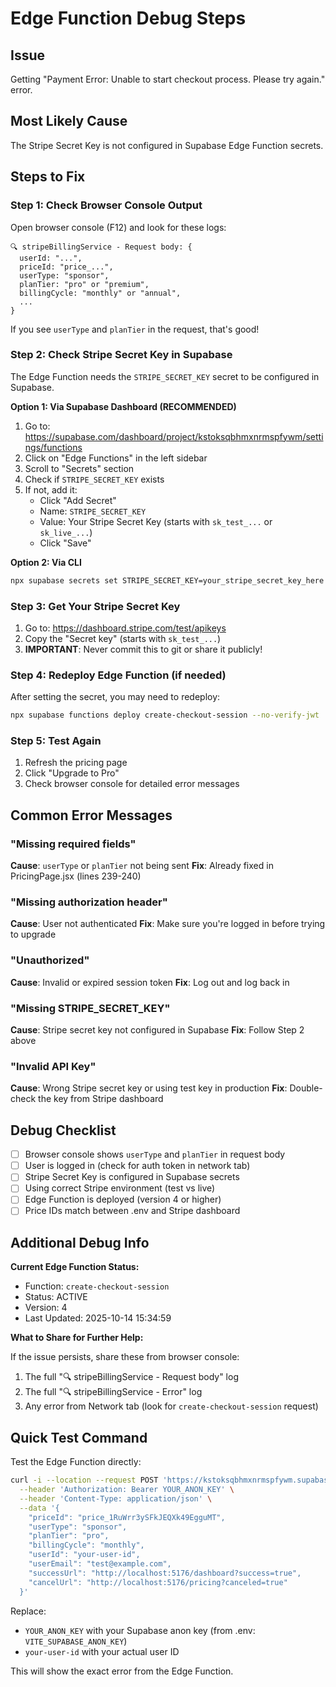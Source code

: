 # Edge Function Debug Steps

## Issue
Getting "Payment Error: Unable to start checkout process. Please try again." error.

## Most Likely Cause
The Stripe Secret Key is not configured in Supabase Edge Function secrets.

## Steps to Fix

### Step 1: Check Browser Console Output
Open browser console (F12) and look for these logs:

```
🔍 stripeBillingService - Request body: {
  userId: "...",
  priceId: "price_...",
  userType: "sponsor",
  planTier: "pro" or "premium",
  billingCycle: "monthly" or "annual",
  ...
}
```

If you see `userType` and `planTier` in the request, that's good!

### Step 2: Check Stripe Secret Key in Supabase

The Edge Function needs the `STRIPE_SECRET_KEY` secret to be configured in Supabase.

**Option 1: Via Supabase Dashboard (RECOMMENDED)**

1. Go to: https://supabase.com/dashboard/project/kstoksqbhmxnrmspfywm/settings/functions
2. Click on "Edge Functions" in the left sidebar
3. Scroll to "Secrets" section
4. Check if `STRIPE_SECRET_KEY` exists
5. If not, add it:
   - Click "Add Secret"
   - Name: `STRIPE_SECRET_KEY`
   - Value: Your Stripe Secret Key (starts with `sk_test_...` or `sk_live_...`)
   - Click "Save"

**Option 2: Via CLI**

```bash
npx supabase secrets set STRIPE_SECRET_KEY=your_stripe_secret_key_here
```

### Step 3: Get Your Stripe Secret Key

1. Go to: https://dashboard.stripe.com/test/apikeys
2. Copy the "Secret key" (starts with `sk_test_...`)
3. **IMPORTANT**: Never commit this to git or share it publicly!

### Step 4: Redeploy Edge Function (if needed)

After setting the secret, you may need to redeploy:

```bash
npx supabase functions deploy create-checkout-session --no-verify-jwt
```

### Step 5: Test Again

1. Refresh the pricing page
2. Click "Upgrade to Pro"
3. Check browser console for detailed error messages

## Common Error Messages

### "Missing required fields"
**Cause**: `userType` or `planTier` not being sent
**Fix**: Already fixed in PricingPage.jsx (lines 239-240)

### "Missing authorization header"
**Cause**: User not authenticated
**Fix**: Make sure you're logged in before trying to upgrade

### "Unauthorized"
**Cause**: Invalid or expired session token
**Fix**: Log out and log back in

### "Missing STRIPE_SECRET_KEY"
**Cause**: Stripe secret key not configured in Supabase
**Fix**: Follow Step 2 above

### "Invalid API Key"
**Cause**: Wrong Stripe secret key or using test key in production
**Fix**: Double-check the key from Stripe dashboard

## Debug Checklist

- [ ] Browser console shows `userType` and `planTier` in request body
- [ ] User is logged in (check for auth token in network tab)
- [ ] Stripe Secret Key is configured in Supabase secrets
- [ ] Using correct Stripe environment (test vs live)
- [ ] Edge Function is deployed (version 4 or higher)
- [ ] Price IDs match between .env and Stripe dashboard

## Additional Debug Info

**Current Edge Function Status:**
- Function: `create-checkout-session`
- Status: ACTIVE
- Version: 4
- Last Updated: 2025-10-14 15:34:59

**What to Share for Further Help:**

If the issue persists, share these from browser console:
1. The full "🔍 stripeBillingService - Request body" log
2. The full "🔍 stripeBillingService - Error" log
3. Any error from Network tab (look for `create-checkout-session` request)

## Quick Test Command

Test the Edge Function directly:

```bash
curl -i --location --request POST 'https://kstoksqbhmxnrmspfywm.supabase.co/functions/v1/create-checkout-session' \
  --header 'Authorization: Bearer YOUR_ANON_KEY' \
  --header 'Content-Type: application/json' \
  --data '{
    "priceId": "price_1RuWrr3ySFkJEQXk49EgguMT",
    "userType": "sponsor",
    "planTier": "pro",
    "billingCycle": "monthly",
    "userId": "your-user-id",
    "userEmail": "test@example.com",
    "successUrl": "http://localhost:5176/dashboard?success=true",
    "cancelUrl": "http://localhost:5176/pricing?canceled=true"
  }'
```

Replace:
- `YOUR_ANON_KEY` with your Supabase anon key (from .env: `VITE_SUPABASE_ANON_KEY`)
- `your-user-id` with your actual user ID

This will show the exact error from the Edge Function.
